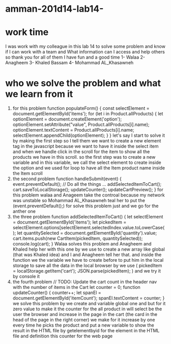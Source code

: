 # amman-201d14-lab14-
# work time
I was work with my colleague in this lab 14 to solve some problem and know if I can work with a team and What information can I access and help others
so thank you for all of them I have fun and a good time
1- Walaa
2- Anagheem
3- Khaled Bassam
4- Mohammad AL_Khasawneh
# who we solve the problem and what we learn from it
1. for this problem
function populateForm() {
    const selectElement = document.getElementById('items');
    for (let i in Product.allProducts) {
        let optionElement = document.createElement('option');
        optionElement.setAttribute("value", Product.allProducts[i].name);
        optionElement.textContent = Product.allProducts[i].name;
        selectElement.appendChild(optionElement);
    }
}
let's say I start to solve it by making the first step so I tell them we want to create a new element tag in the javascript because we want to have it inside the select item and when we handle click in the scroll for the item to show all the products we have in this scroll.
so the first step was to create a new variable and in this variable, we call the select element to create inside the option and we used for loop to have all the Item product name inside the Item scroll 
2. the second problem
function handleSubmit(event) {
    event.preventDefault();
    // Do all the things ...
    addSelectedItemToCart();
    cart.saveToLocalStorage();
    updateCounter();
    updateCartPreview();
}
for this problem walaa and Anageem take the controal because my network was unstable so Mohammad AL_Khasawneh teal her to put the (event.preventDefault();) for solve this problem just and we go for the anther one
3. the three problem
function addSelectedItemToCart() {
    let selectElement = document.getElementById('items');
    let pickedItem = selectElement.options[selectElement.selectedIndex.value.toLowerCase();
    let quantitySelected = document.getElementById('quantity').value;
    cart.items.push(new CartItem(pickedItem, quantitySelected));
    console.log(cart);
}
Walaa solves this problem and Anagheem and Khaled help her with this one by we use to create a new array like global (that was Khaled idea) and I and Anagheem tell her that.
and inside the function we the variable we have to create before to put him in the local storage to save all the data in the local browser by we use (    pickedItem = localStorage.getItem('cart'); JSON.parse(pickedItem); )
and we try it by console it
4. the fourth problem
// TODO: Update the cart count in the header nav with the number of items in the Cart
let counter = 0;
function updateCounter() {
    counter++;
    let spanEl = document.getElementById('itemCount');
    spanEl.textContent = counter;
}
we solve this problem by we create and variable global one and but for it zero value to make it the counter for the all product in will select be the user the browser and increase in the page in the cart (the card in the head of the page in the right corner)
we make for it increase by one every time he picks the product  and put a new variable to show the result in the HTML file by getelementbyid for the element in the HTML file and definition this counter for the web page
